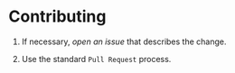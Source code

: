 # Contributing

1. If necessary, _open an issue_ that describes the change.

2. Use the standard `Pull Request` process.